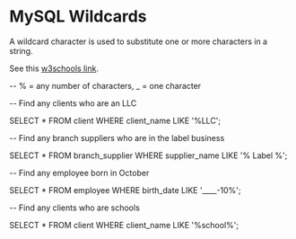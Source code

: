 # MySQL Wildcards
A wildcard character is used to substitute one or more characters in a string.

See this [w3schools link](https://www.w3schools.com/mysql/mysql_wildcards.asp).

-- % = any number of characters, _ = one character

-- Find any clients who are an LLC

  SELECT *
  FROM client
  WHERE client_name LIKE '%LLC';

-- Find any branch suppliers who are in the label business

  SELECT *
  FROM branch_supplier
  WHERE supplier_name LIKE '% Label %';

-- Find any employee born in October

  SELECT *
  FROM employee
  WHERE birth_date LIKE '____-10%';

-- Find any clients who are schools

  SELECT *
  FROM client
  WHERE client_name LIKE '%school%';